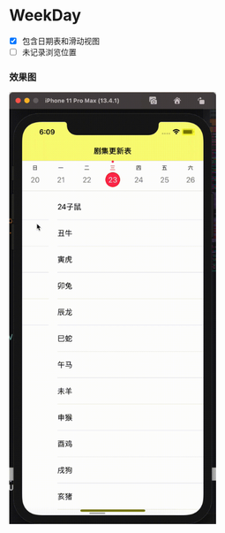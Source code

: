 # WeekDay

- [x] 包含日期表和滑动视图
- [ ] 未记录浏览位置

### 效果图
<img src="https://github.com/cxymq/Images/blob/master/week-schedule/weekday.gif" width="375" alt="效果图">
